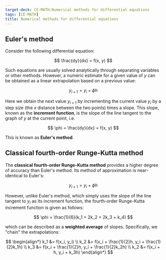 ```yaml
---
target-deck: CE-MATH:Numerical methods for differential equations
tags: [CE-MATH]
title: Numerical methods for differential equations
---
```


## Euler's method

Consider the following differential equation:

$$
\frac{dy}{dx} = f(x, y)
$$

Such equations are usually solved analytically through separating variables or other methods. However, a numeric estimate for a given value of $y$ can be obtained as a linear extrapolation based on a previous value:

$$
y_{i+1} = y_i + \phi h
$$

Here we obtain the next value $y_{i + 1}$ by incrementing the current value $y_i$ by a step size (the $x$ distance between the two points) times a slope. This slope, known as the **increment function**, is the slope of the line tangent to the graph of $y$ at the current point, i.e.

$$
\phi = \frac{dy}{dx} = f(x, y)
$$

This is known as **Euler's method**.

<!--ID: 1733233618217-->

## Classical fourth-order Runge-Kutta method

The **classical fourth-order Runge-Kutta method** provides a higher degree of accuracy than Euler's method. Its method of approximation is near-identical to Euler's:

$$
y_{i+1} = y_i + \phi h
$$

However, unlike Euler's method, which simply uses the slope of the line tangent to $y_i$ as its increment function, the fourth-order Runge-Kutta increment function is given as follows:

$$
\phi = \frac{1}{6}(k_1 + 2k_2 + 2k_3 + k_4)
$$

which can be described as a **weighted average** of slopes. Specifically, we "chain" the extrapolations:

$$
\begin{align*}
k_1 &= f(x_i, y_i) \\
k_2 &= f(x_i + \frac{1}{2}h, y_i + \frac{1}{2}k_1h) \\
k_3 &= f(x_i + \frac{1}{2}h, y_i + \frac{1}{2}k_2h) \\
k_2 &= f(x_i + h, y_i + k_3h)
\end{align*}
$$

<!--ID: 1733233618225-->
